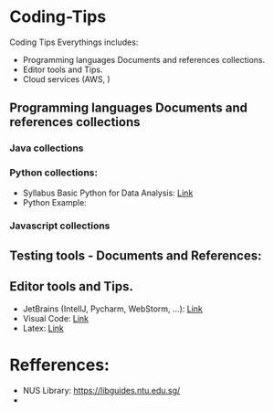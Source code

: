 # Coding-Tips
Coding Tips Everythings includes:

+ Programming languages Documents and references collections.
+ Editor tools and Tips.
+ Cloud services (AWS, )


## Programming languages Documents and references collections

### Java collections


### Python collections:

- Syllabus Basic Python for Data Analysis: [Link](https://libguides.ntu.edu.sg/python)
- Python Example:

### Javascript collections


## Testing tools - Documents and References:


## Editor tools and Tips.

+ JetBrains (IntellJ, Pycharm, WebStorm, ...): [Link](https://github.com/josdoaitran/Coding-Tips/blob/main/JetbrainsTools.md)
+ Visual Code: [Link](https://github.com/josdoaitran/Coding-Tips/blob/main/VisualCode.md)
+ Latex: [Link](https://libguides.ntu.edu.sg/LaTeX)



# Refferences:
- NUS Library: https://libguides.ntu.edu.sg/
- 
